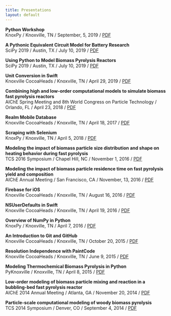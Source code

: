```yaml
---
title: Presentations
layout: default
---
```


**Python Workshop**<br>
KnoxPy / Knoxville, TN / September, 5, 2019 / [PDF](assets/pdfs/1909-knoxpy-python-workshop.pdf)

**A Pythonic Equivalent Circuit Model for Battery Research**<br>
SciPy 2019 / Austin, TX / July 10, 2019 / [PDF](assets/pdfs/1907-scipy-battery.pdf)

**Using Python to Model Biomass Pyrolysis Reactors**<br>
SciPy 2019 / Austin, TX / July 10, 2019 / [PDF](assets/pdfs/1907-scipy-pyrolysis.pdf)

**Unit Conversion in Swift**<br>
Knoxville CocoaHeads / Knoxville, TN / April 29, 2019 / [PDF](assets/pdfs/1904-knoxcocoa-unitconv.pdf)

**Combining high and low-order computational models to simulate biomass fast pyrolysis reactors**<br>
AIChE Spring Meeting and 8th World Congress on Particle Technology / Orlando, FL / April 23, 2018 / [PDF](assets/pdfs/1804-aiche-wcpt-orlando.pdf)

**Realm Mobile Database**<br>
Knoxville CocoaHeads / Knoxville, TN / April 18, 2017 / [PDF](assets/pdfs/1704-knoxcocoa-realm.pdf)

**Scraping with Selenium**<br>
KnoxPy / Knoxville, TN / April 5, 2018 / [PDF](assets/pdfs/1804-knoxpy-selenium.pdf)

**Modeling the impact of biomass particle size distribution and shape on heating behavior during fast pyrolysis**<br>
TCS 2016 Symposium / Chapel Hill, NC / November 1, 2016 / [PDF](assets/pdfs/1611-tcs-chapelhill.pdf)

**Modeling the impact of biomass particle residence time on fast pyrolysis yield and composition**<br>
AIChE Annual Meeting / San Francisco, CA / November, 13, 2016 / [PDF](assets/pdfs/1611-aiche-sanfran.pdf)

**Firebase for iOS**<br>
Knoxville CocoaHeads / Knoxville, TN / August 16, 2016 / [PDF](assets/pdfs/1608-knoxcocoa-firebase.pdf)

**NSUserDefaults in Swift**<br>
Knoxville CocoaHeads / Knoxville, TN / April 19, 2016 / [PDF](assets/pdfs/1604-knoxcocoa-nsuserdefaults.pdf)

**Overview of NumPy in Python**<br>
KnoxPy / Knoxville, TN / April 7, 2016 / [PDF](assets/pdfs/1604-knoxpy-numpy.pdf)

**An Introduction to Git and GitHub**<br>
Knoxville CocoaHeads / Knoxville, TN / October 20, 2015 / [PDF](assets/pdfs/1510-knoxcocoa-git-github.pdf)

**Resolution Independence with PaintCode**<br>
Knoxville CocoaHeads / Knoxville, TN / June 9, 2015 / [PDF](assets/pdfs/1506-knoxcocoa-paintcode.pdf)

**Modeling Thermochemical Biomass Pyrolysis in Python**<br>
PyKnoxville / Knoxville, TN / April 8, 2015 / [PDF](assets/pdfs/1504-pyknoxville.pdf)

**Low-order modeling of biomass particle mixing and reaction in a bubbling-bed fast pyrolysis reactor**<br>
AIChE 2014 Annual Meeting / Atlanta, GA / November 20, 2014 / [PDF](assets/pdfs/1411-aiche-atlanta.pdf)

**Particle-scale computational modeling of woody biomass pyrolysis**<br>
TCS 2014 Symposium / Denver, CO / September 4, 2014 / [PDF](assets/pdfs/1409-tcs-denver.pdf)
